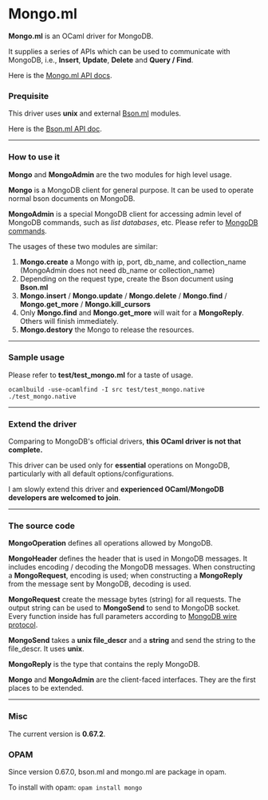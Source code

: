 # Mongo.ml

**Mongo.ml** is an OCaml driver for MongoDB.

It supplies a series of APIs which can be used to communicate with MongoDB, i.e., **Insert**, **Update**, **Delete** and **Query / Find**.

Here is the [Mongo.ml API docs](http://massd.github.io/mongo/doc/).

### Prequisite

This driver uses **unix** and external [Bson.ml](http://massd.github.io/bson/) modules.

Here is the [Bson.ml API doc](http://massd.github.io/bson/doc/Bson.html).

***

### How to use it

**Mongo** and **MongoAdmin** are the two modules for high level usage.

**Mongo** is a MongoDB client for general purpose. It can be used to operate normal bson documents on MongoDB.

**MongoAdmin** is a special MongoDB client for accessing admin level of MongoDB commands, such as _list databases_, etc. Please refer to [MongoDB commands](http://docs.mongodb.org/manual/reference/command/).

The usages of these two modules are similar:

1. **Mongo.create** a Mongo with ip, port, db\_name, and collection\_name (MongoAdmin does not need db\_name or collection\_name)
2. Depending on the request type, create the Bson document using **Bson.ml**
3. **Mongo.insert** / **Mongo.update** / **Mongo.delete** / **Mongo.find** / **Mongo.get_more** / **Mongo.kill_cursors**
4. Only **Mongo.find** and **Mongo.get_more** will wait for a **MongoReply**. Others will finish immediately.
5. **Mongo.destory** the Mongo to release the resources.

***

### Sample usage

Please refer to **test/test_mongo.ml** for a taste of usage.

	ocamlbuild -use-ocamlfind -I src test/test_mongo.native
	./test_mongo.native

***

### Extend the driver

Comparing to MongoDB's official drivers, **this OCaml driver is not that complete.**

This driver can be used only for **essential** operations on MongoDB, particularly with all default options/configurations.

I am slowly extend this driver and **experienced OCaml/MongoDB developers are welcomed to join**.

***

### The source code

**MongoOperation** defines all operations allowed by MongoDB.

**MongoHeader** defines the header that is used in MongoDB messages. It includes encoding / decoding the MongoDB messages. When constructing a **MongoRequest**, encoding is used; when constructing a **MongoReply** from the message sent by MongoDB, decoding is used.

**MongoRequest** create the message bytes (string) for all requests. The output string can be used to **MongoSend** to send to MongoDB socket. Every function inside has full parameters according to [MongoDB wire protocol](http://docs.mongodb.org/meta-driver/latest/legacy/mongodb-wire-protocol/).

**MongoSend** takes a **unix file_descr** and a **string** and send the string to the file_descr. It uses **unix**.

**MongoReply** is the type that contains the reply MongoDB.

**Mongo** and **MongoAdmin** are the client-faced interfaces. They are the first places to be extended.

***

### Misc

The current version is **0.67.2**.

### OPAM
Since version 0.67.0, bson.ml and mongo.ml are package in opam.

To install with opam: `opam install mongo`
